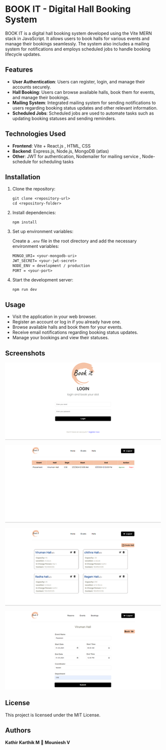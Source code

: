 # BOOK IT - Digital Hall Booking System

BOOK IT is a digital hall booking system developed using the Vite MERN stack in JavaScript. It allows users to book halls for various events and manage their bookings seamlessly. The system also includes a mailing system for notifications and employs scheduled jobs to handle booking lifecycle updates.

## Features

- **User Authentication**: Users can register, login, and manage their accounts securely.
- **Hall Booking**: Users can browse available halls, book them for events, and manage their bookings.
- **Mailing System**: Integrated mailing system for sending notifications to users regarding booking status updates and other relevant information.
- **Scheduled Jobs**: Scheduled jobs are used to automate tasks such as updating booking statuses and sending reminders.

## Technologies Used

- **Frontend**: Vite +  React.js , HTML, CSS 
- **Backend**: Express.js, Node.js, MongoDB (atlas)
- **Other**: JWT for authentication, Nodemailer for mailing service , Node-schedule for scheduling tasks

## Installation

1. Clone the repository:

    ```
    git clone <repository-url>
    cd <repository-folder>
    ```

2. Install dependencies:

    ```
    npm install
    ```

3. Set up environment variables:

    Create a `.env` file in the root directory and add the necessary environment variables:

    ```
    MONGO_URI= <your-mongodb-uri>
    JWT_SECRET= <your-jwt-secret>
    NODE_ENV = development / production
    PORT = <your-port>
    ```

4. Start the development server:

    ```
    npm run dev
    ```

## Usage

- Visit the application in your web browser.
- Register an account or log in if you already have one.
- Browse available halls and book them for your events.
- Receive email notifications regarding booking status updates.
- Manage your bookings and view their statuses.

## Screenshots

![Screenshot 1](/Screenshots/Login.png)


![Screenshot 2](/Screenshots/AdminPannel.png)


![Screenshot 3](/Screenshots/Halls.png)


![Screenshot 4](/Screenshots/Booking.png)


## License

This project is licensed under the MIT License.

## Authors

 **Kathir Karthik M**
 🤝
 **Mouniesh V** 
